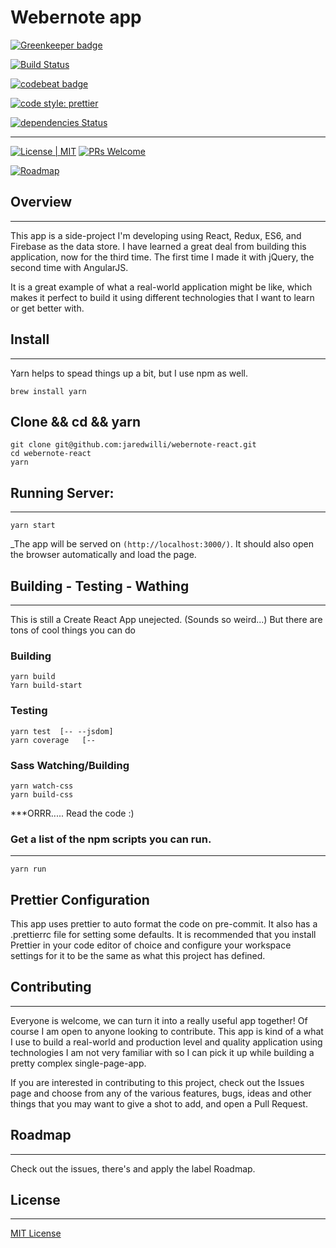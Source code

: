 
# Webernote app

[![Greenkeeper badge](https://badges.greenkeeper.io/jaredwilli/webernote-react.svg)](https://greenkeeper.io/)

[![Build Status](https://travis-ci.org/jaredwilli/webernote-react.svg?branch=build-path)](https://travis-ci.org/jaredwilli/webernote-react)

[![codebeat badge](https://codebeat.co/badges/1396f00a-f7ce-43a0-af73-1bfc2298213c)](https://codebeat.co/projects/github-com-jaredwilli-webernote-react-master)

[![code style: prettier](https://img.shields.io/badge/code_style-prettier-ff69b4.svg?style=flat-square)](https://github.com/prettier/prettier)

[![dependencies Status](https://david-dm.org/jaredwilli/webernote-react/status.svg)](https://david-dm.org/jaredwilli/webernote-react)

--------------

[![License | MIT](https://img.shields.io/npm/l/cross-env.svg?style=flat-square)](https://github.com/jaredwilli/webernote-react/blob/master/other/LICENSE)
[![PRs Welcome](https://img.shields.io/badge/PRs-welcome-brightgreen.svg?style=flat-square)](http://makeapullrequest.com)

[![Roadmap](https://img.shields.io/badge/%F0%9F%93%94-roadmap-CD9523.svg?style=flat-square)](https://github.com/jaredwilli/webernote-react/blob/master/other/ROADMAP.md)


## Overview
-------

This app is a side-project I'm developing using React, Redux, ES6, and Firebase as the data store. I have learned a great deal from building this application, now for the third time. The first time I made it with jQuery, the second time with AngularJS.

It is a great example of what a real-world application might be like, which makes it perfect to build it using different technologies that I want to learn or get better with.

## Install
------

Yarn helps to spead things up a bit, but I use npm as well.

`brew install yarn`

## Clone && cd && yarn
```
git clone git@github.com:jaredwilli/webernote-react.git
cd webernote-react
yarn
```

## Running Server:
------
`yarn start`

_The app will be served on `(http://localhost:3000/)`.
It should also open the browser automatically and load the page.

## Building - Testing - Wathing
-------
This is still a Create React App unejected. (Sounds so weird...)
But there are tons of cool things you can do

### Building
```
yarn build
Yarn build-start
```

### Testing
```
yarn test  [-- --jsdom]
yarn coverage   [--
```

### Sass Watching/Building
```
yarn watch-css
yarn build-css
```

***ORRR..... Read the code :)

### Get a list of the npm scripts you can run.
--------

`yarn run`


## Prettier Configuration

This app uses prettier to auto format the code on pre-commit. It also has a .prettierrc file for setting some defaults. It is recommended that you install Prettier in your code editor of choice and configure your workspace settings for it to be the same as what this project has defined.


## Contributing
-------
Everyone is welcome, we can turn it into a really useful app together!
Of course I am open to anyone looking to contribute. This app is kind of a what I use to build a real-world and production level and quality application using technologies I am not very familiar with so I can pick it up while building a pretty complex single-page-app.

If you are interested in contributing to this project, check out the Issues page and choose from any of the various features, bugs, ideas and other things that you may want to give a shot to add, and open a Pull Request.

## Roadmap
-------

Check out the issues, there's and apply the label Roadmap.


## License
-------

[MIT License](https://opensource.org/licenses/MIT)


